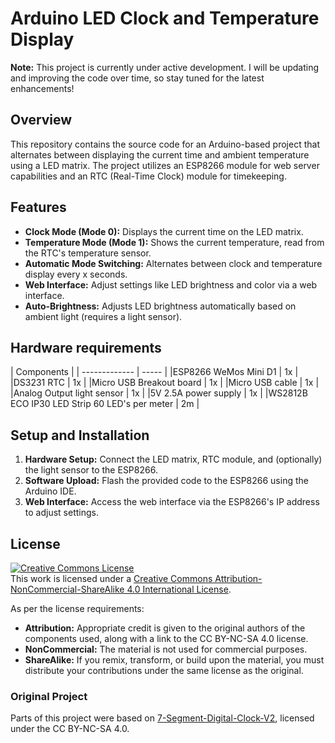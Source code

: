# Arduino LED Clock and Temperature Display

**Note:** This project is currently under active development. I will be updating and improving the code over time, so stay tuned for the latest enhancements!

## Overview
This repository contains the source code for an Arduino-based project that alternates between displaying the current time and ambient temperature using a LED matrix. The project utilizes an ESP8266 module for web server capabilities and an RTC (Real-Time Clock) module for timekeeping.

## Features
- **Clock Mode (Mode 0):** Displays the current time on the LED matrix.
- **Temperature Mode (Mode 1):** Shows the current temperature, read from the RTC's temperature sensor.
- **Automatic Mode Switching:** Alternates between clock and temperature display every x seconds.
- **Web Interface:** Adjust settings like LED brightness and color via a web interface.
- **Auto-Brightness:** Adjusts LED brightness automatically based on ambient light (requires a light sensor).

## Hardware requirements

| Components                            |
| -------------                 | ----- |
|ESP8266 WeMos Mini D1          | 1x    |
|DS3231 RTC                     | 1x    |
|Micro USB Breakout board       | 1x    |
|Micro USB cable                | 1x    |
|Analog Output light sensor     | 1x    |
|5V 2.5A power supply           | 1x    |
|WS2812B ECO IP30 LED Strip 60 LED's per meter     | 2m    |

## Setup and Installation
1. **Hardware Setup:** Connect the LED matrix, RTC module, and (optionally) the light sensor to the ESP8266.
2. **Software Upload:** Flash the provided code to the ESP8266 using the Arduino IDE.
3. **Web Interface:** Access the web interface via the ESP8266's IP address to adjust settings.


## License

<a rel="license" href="http://creativecommons.org/licenses/by-nc-sa/4.0/"><img alt="Creative Commons License" style="border-width:0" src="https://i.creativecommons.org/l/by-nc-sa/4.0/88x31.png" /></a><br />This work is licensed under a <a rel="license" href="http://creativecommons.org/licenses/by-nc-sa/4.0/">Creative Commons Attribution-NonCommercial-ShareAlike 4.0 International License</a>.

As per the license requirements:
- **Attribution:** Appropriate credit is given to the original authors of the components used, along with a link to the CC BY-NC-SA 4.0 license.
- **NonCommercial:** The material is not used for commercial purposes.
- **ShareAlike:** If you remix, transform, or build upon the material, you must distribute your contributions under the same license as the original.

### Original Project
Parts of this project were based on [7-Segment-Digital-Clock-V2](https://github.com/leonvandenbeukel/7-Segment-Digital-Clock-V2), licensed under the CC BY-NC-SA 4.0.

